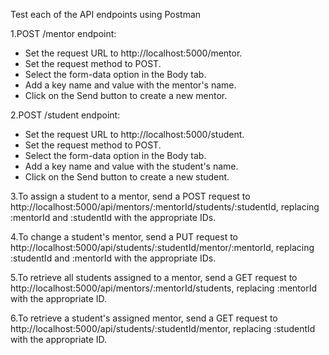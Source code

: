 Test each of the API endpoints using Postman

1.POST /mentor endpoint:

 * Set the request URL to http://localhost:5000/mentor.
 * Set the request method to POST.
 * Select the form-data option in  the Body tab.
 * Add a key name and value with the mentor's name.
 * Click on the Send button to create a new mentor.


2.POST /student endpoint:

 * Set the request URL to http://localhost:5000/student.
 * Set the request method to POST.
 * Select the form-data option in the Body tab.
 * Add a key name and value with the student's name.
 * Click on the Send button to create a new student.

3.To assign a student to a mentor, send a POST request to http://localhost:5000/api/mentors/:mentorId/students/:studentId, replacing :mentorId and :studentId with the appropriate IDs.

4.To change a student's mentor, send a PUT request to http://localhost:5000/api/students/:studentId/mentor/:mentorId, replacing :studentId and :mentorId with the appropriate IDs.

5.To retrieve all students assigned to a mentor, send a GET request to http://localhost:5000/api/mentors/:mentorId/students, replacing :mentorId with the appropriate ID. 

6.To retrieve a student's assigned mentor, send a GET request to http://localhost:5000/api/students/:studentId/mentor, replacing :studentId with the appropriate ID.